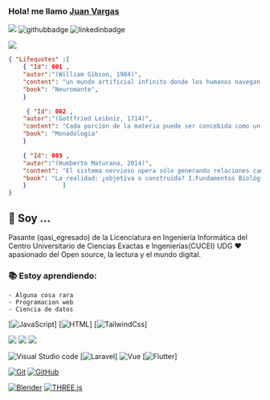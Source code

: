 ###  Hola! me llamo [Juan Vargas](https://snowtrash.github.io)

![](https://komarev.com/ghpvc/?username=SnowTrash&label=Views&color=3399ff&style=plastic)
![githubbadge](https://img.shields.io/github/followers/SnowTrash?style=social)
![[linkedinbadge](https://img.shields.io/badge/linkedin-%230077B5.svg?&style=for-the-badge&logo=linkedin&logoColor=white)](https://www.linkedin.com/in/juanvargasudg/)
<!--[Actualiza tu LinkedinYAAAAAAAA y crea un portfolio leve]-->
[![](https://img.shields.io/badge/Portfolio-dev-%23000000.svg?&style=for-the-badge&link=https://snowtrash.github.io)](https://snowblog-9121b.web.app/)
<!--[Crear un portfolio con flutter??]-->


```Json
{ "Lifequotes" :[
    { "Id": 001 , 
    "autor":"(William Gibson, 1984)",
    "content": "un mundo artificial infinito donde los humanos navegan en un espacio de información básica (...) una alucinación consensuada (...) una interfaz conectada a un mundo intangible detrás de la pantalla",
    "book": "Neuromante",
    }

     { "Id": 002 , 
    "autor":"(Gottfried Leibniz, 1714)",
    "content": "Cada porción de la materia puede ser concebida como un jarídn lleno de plantas y un estanque lleno de peces. Pero cada rama de un a planta, cada miembro de un animal, cada gota de sus humores, es todavía un jardín o un estanque semejante",
    "book": "Monadologia"
    }

    { "Id": 003 , 
    "autor":"(Humberto Maturana, 2014)",
    "content": "El sistema nervioso opera sólo generando relaciones cambiantes de actividad entre sus componentes en una dinámica cerrada ... como resultado de estas circunstancias, la única relación de actividad entre lo que sucede en el dominio de las interacciones del organismo y la operacion del sistema nervioso es la que tiene lugar en la intersección del sistema nervioso y las superficies efectoras y sensoriales del organismo",
    "book": "La realidad: ¿objetiva o construida? I.Fundamentos Biológicos de la realidad"
    }          ]
}
```
##  :calendar: Soy  ...
Pasante (qasi_egresado) de la Licenciatura en Ingeniería Informática del Centro Universitario de Ciencias Exactas e Ingenierías(CUCEI) UDG :heart: apasionado del Open source, la lectura y el mundo digital.

### :books: Estoy aprendiendo:
    - Alguna cosa rara
    - Programacion web
    - Ciencia de datos

<!--[Hacer algo con D3]-->
<!--[Hacer Charts Chidotas]-->

[![JavaScript](https://img.shields.io/badge/-JavaScript-black?style=flat&logo=javascript&link=https://github.com/SnowTrash/Iarte_2024)]
[![HTML](https://img.shields.io/badge/-HTML5-E34F26?style=flat&logo=html5&logoColor=white&link=https://github.com/SnowTrash/Iarte_2024)]
[![TailwindCss](https://img.shields.io/badge/-Tailwndcss-bcbcbc?style=flat&logo=tailwindcss&logoColor=6fa8dc&link=https://github.com/SnowTrash/Iarte_2024)]

<!--[Reconstruir el ejemplo de los tragos Python/Dash hacer mas python]-->

[![](https://img.shields.io/badge/Python-%7C-0%2C%2022%2C%20100)](https://github.com/SnowTrash/pyHikethroug)
[![](https://img.shields.io/badge/-GDScript-bcbcbc?style=flat&logo=GodotEngine&logoColor=3d85c6)](https://github.com/SnowTrash/GODOTPROJECT)
[![](https://img.shields.io/badge/C++-%7C-yellowgreen)](https://github.com/SnowTrash/AGREGACODIGOPASADO)
<!--[Redes neuronales Godot]-->
<!--[Ejemplos de Estructuras de datos viejos c++ y matlab o algo asi]-->
<!--[Saca los ejercicios en Octave y Matlab oke]-->

![Visual Studio code](https://img.shields.io/badge/-007ACC?style=flat&logo=Visual-Studio-Code&logoColor=red)
[![Laravel](https://img.shields.io/badge/-Laravel-E34F26?style=flat&logo=Laravel&logoColor=white&link=https://github.com/SnowTrash/Iarte_2024)]
![Vue](https://img.shields.io/badge/Vue-157f04?style=flat&logo=vite&logoColor=e4ea1a)
[![Flutter](https://img.shields.io/badge/-Flutter-eeeeee?style=flat&logo=Flutter&logoColor=4ca4f3&link=https://github.com/SnowTrash/SnowTrash.github.io)]

<!--[Vite??]-->
<!--Hacer Portfolio paginas de ejemplo con 3D-->
<!--[Meter el juego en una app de flutter o ya muevele]-->

[![Git](https://img.shields.io/badge/-Git-black?style=flat&logo=git&link=https://github.com/SnowTrash/SnowTrash.github.io/network)](https://github.com/SnowTrash/SnowTrash.github.io/network) 
[![GitHub](https://img.shields.io/badge/-GitHub-181717?style=flat&logo=github&link=https://github.com/SnowTrash/SnowTrash.github.io/network)](https://github.com/SnowTrash/SnowTrash.github.io/network)

[![Blender](https://img.shields.io/badge/Blender-060503?style=flat&logo=blender&logoColor=ff8b02&link=https:AlgunREPOSITORIOPARAMODELOS)](link)
[![THREE.js](https://img.shields.io/badge/Three.js-000000?style=flat&logo=THREE.js&logoColor=ffffff&link=https:Agregacomponents3D)](link)
<!--[Agregar repositorio de modelos]-->

<!-- <a href="https://github.com/SnowTrash"> -->
<!--  <img align="center" src="https://github-readme-stats.vercel.app/api/top-langs/?username=SnowTrash&theme=dark"> -->
<!-- </a> -->

<!--![SnowTrash github stats](https://github-readme-stats.vercel.app/api?username=SnowTrash&show_icons=true&title_color=b3b3ff&icon_color=b380ff&text_color=9999ff&bg_color=400080) -->

<!--
**SnowTrash/SnowTrash** is a ✨ _special_ ✨ repository because its `README.md` (this file) appears on your GitHub profile.

Here are some ideas to get you started:

- 🔭 I’m currently working on ...
- 🌱 I’m currently learning ...
- 👯 I’m looking to collaborate on ...
- 🤔 I’m looking for help with ...
- 💬 Ask me about ...
- 📫 How to reach me: ...
- 😄 Pronouns: ...
- ⚡ Fun fact: ...
-->
